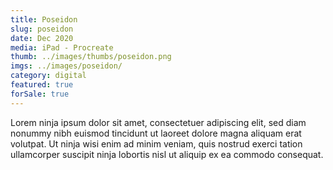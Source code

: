 ```yaml
---
title: Poseidon
slug: poseidon
date: Dec 2020
media: iPad - Procreate
thumb: ../images/thumbs/poseidon.png
imgs: ../images/poseidon/
category: digital
featured: true
forSale: true
---
```


Lorem ninja ipsum dolor sit amet, consectetuer adipiscing elit, sed diam nonummy nibh euismod tincidunt ut laoreet dolore magna aliquam erat volutpat. Ut ninja wisi enim ad minim veniam, quis nostrud exerci tation ullamcorper suscipit ninja lobortis nisl ut aliquip ex ea commodo consequat.